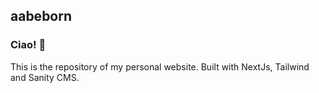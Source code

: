 ## aabeborn

### Ciao! 👋

This is the repository of my personal website.
Built with NextJs, Tailwind and Sanity CMS.
